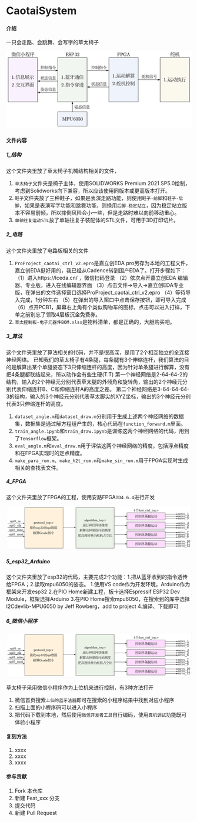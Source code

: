 # CaotaiSystem

#### 介绍
一只会走路、会跳舞、会写字的草太椅子

<img src='5_esp32_Arduino/system.jpg'/>

#### 文件内容

##### 1_结构

这个文件夹里放了草太椅子机械结构相关的文件，
1.  `草太椅子`文件夹是椅子主体，使用SOLIDWORKS Premium 2021 SP5.0绘制，考虑到Solidworks向下兼容，所以应该使用同版本或更高版本打开。
2.  `鞋子`文件夹放了三种鞋子，如果是表演走路功能，则使用`鞋子-前脚`和`鞋子-后脚`，如果是表演写字功能和跳舞功能，则换用`后脚-稳定站立`，因为稳定站立版本不容易前倾，所以摔倒风险会小一些，但是走路时难以向前移动重心。
3.  `单轴往复运动STL`放了单轴往复子装配体的STL文件，可用于3D打印切片。

##### 2_电路

这个文件夹里放了电路板相关的文件
1.  `ProProject_caotai_ctrl_v2.epro`是嘉立创EDA pro另存为本地的工程文件，嘉立创EDA挺好用的，我已经从Cadence转到国产EDA了。打开步骤如下：
（1）进入https://lceda.cn/ ，微信扫码登录
（2）依次点开嘉立创EDA 编辑器、专业版，进入在线编辑器界面
（3）点击文件->导入->嘉立创EDA专业版，在弹出的文件选择窗口选择ProProject_caotai_ctrl_v2.epro
（4）等待导入完成，1分钟左右
（5）在弹出的导入窗口中点击保存按钮，即可导入完成
（6）点开PCB1，屏幕右上角有个类似购物车的图标，点击可以进入打样，下单之前别忘了领取4层板沉金免费券。
2.  `草太控制板-电子元器件BOM.xlsx`是物料清单，都是正确的，大胆购买吧。

##### 3_算法

这个文件夹里放了算法相关的代码，并不是很高深，是用了2个相互独立的全连接神经网络。
已知我们的草太椅子有4条腿，每条腿有3个伸缩连杆，我们算法的目的是解算出某个单腿姿态下3只伸缩连杆的高度，因为针对单条腿进行解算，没有把4条腿都联结起来，所以动作会有些生硬(T.T)
第一个神经网络是2-64-64-2的结构，输入的2个神经元分别代表草太腿的外倾角和旋转角，输出的2个神经元分别代表伸缩连杆B、C和伸缩连杆A的高度之差。
第二个神经网络是3-64-64-64-3的结构，输入的3个神经元分别代表草太脚尖的XYZ坐标，输出的3个神经元分别代表3只伸缩连杆的高度。
1.  `dataset_angle.m`和`dataset_draw.m`分别用于生成上述两个神经网络的数据集，数据集是通过解方程组产生的，核心代码在`function_forward.m`里面。
2.  `train_angle.ipynb`和`train_draw.ipynb`是训练这两个神经网络的代码，用到了`Tensorflow`框架。
3.  `eval_angle.m`和`eval_draw.m`用于评估这两个神经网络的精度，包括浮点精度和在FPGA实现时的定点精度。
4.  `make_para_rom.m`、`make_h2t_rom.m`和`make_sin_rom.m`用于FPGA实现时生成相关的查找表文件。

##### 4_FPGA

这个文件夹里放了FPGA的工程，使用安路FPGA`TD4.6.4`进行开发

<img src='4_FPGA/fpga_system.jpg'/>

##### 5_esp32_Arduino

这个文件夹里放了esp32的代码，主要完成2个功能：1.把从蓝牙收到的指令透传给FPGA；2.读取mpu6050的姿态。
1.使用VS code作为开发环境，Arduino作为框架来开发esp32
2.在PIO Home新建工程，板卡选择Espressif ESP32 Dev Module，框架选择Arduino
3.在PIO Home搜索mpu6050，在搜索到的库中选择I2Cdevlib-MPU6050 by Jeff Rowberg，add to project
4.编译、下载即可
##### 6_微信小程序

<img src='4_FPGA/fpga_system.jpg'/>

草太椅子采用微信小程序作为上位机来进行控制，有3种方法打开
1.  微信首页搜索`上仙的蓝牙法器`即可在搜索的小程序结果中找到对应小程序
2.  扫描上面的小程序码可以进入小程序
3.  把代码下载到本地，然后使用`微信开发者工具`自行编码，使用`真机调试`功能既可体验小程序




#### 复刻方法

1.  xxxx
2.  xxxx
3.  xxxx

#### 参与贡献

1.  Fork 本仓库
2.  新建 Feat_xxx 分支
3.  提交代码
4.  新建 Pull Request


